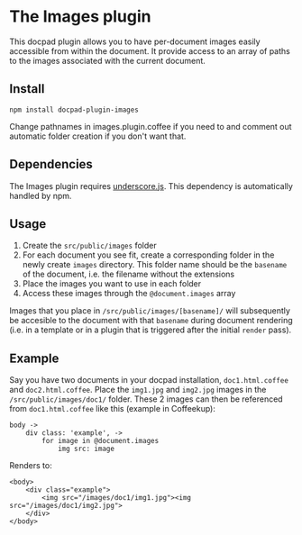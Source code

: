 # The Images plugin

This docpad plugin allows you to have per-document images easily accessible from within the document.
It provide access to an array of paths to the images associated with the current document.

## Install

`npm install docpad-plugin-images`

Change pathnames in images.plugin.coffee if you need to and comment out automatic folder creation if you don't want that.

## Dependencies

The Images plugin requires [underscore.js](http://documentcloud.github.com/underscore/). This dependency is automatically handled by npm.

## Usage

1. Create the `src/public/images` folder
2. For each document you see fit, create a corresponding folder in the newly create `images` directory. This folder name should be the `basename` of the document, i.e. the filename without the extensions
3. Place the images you want to use in each folder
4. Access these images through the `@document.images` array

Images that you place in `/src/public/images/[basename]/` will subsequently be accesible to the document with that `basename` during document rendering (i.e. in a template or in a plugin that is triggered after the initial `render` pass).

## Example

Say you have two documents in your docpad installation, `doc1.html.coffee` and `doc2.html.coffee`. Place the `img1.jpg` and `img2.jpg` images in the `/src/public/images/doc1/` folder. These 2 images can then be referenced from `doc1.html.coffee` like this (example in Coffeekup):

~~~
body ->
	div class: 'example', ->
		for image in @document.images
			img src: image
~~~

Renders to:

~~~
<body>
	<div class="example">
		<img src="/images/doc1/img1.jpg"><img src="/images/doc1/img2.jpg">
	</div>
</body>
~~~
